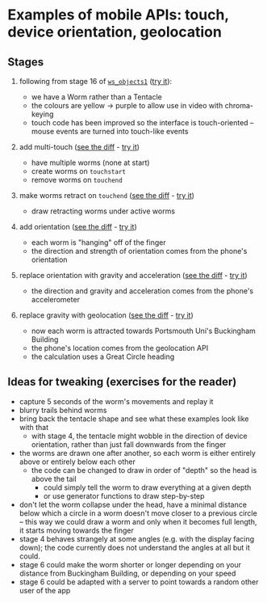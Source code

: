 # Examples of mobile APIs: touch, device orientation, geolocation

## Stages

1. following from stage 16 of [`ws_objects1`](https://github.com/portsoc/ws_objects1) ([try it](https://portsoc.github.io/ws_mobile/stages/1/)):

   * we have a Worm rather than a Tentacle
   * the colours are yellow -> purple to allow use in video with chroma-keying
   * touch code has been improved so the interface is touch-oriented – mouse events are turned into touch-like events

2. add multi-touch ([see the diff](https://github.com/portsoc/ws_mobile/commit/stage-2) - [try it](https://portsoc.github.io/ws_mobile/stages/2/))

   * have multiple worms (none at start)
   * create worms on `touchstart`
   * remove worms on `touchend`

3. make worms retract on `touchend` ([see the diff](https://github.com/portsoc/ws_mobile/commit/stage-3) - [try it](https://portsoc.github.io/ws_mobile/stages/3/))

   * draw retracting worms under active worms

4. add orientation ([see the diff](https://github.com/portsoc/ws_mobile/commit/stage-4) - [try it](https://portsoc.github.io/ws_mobile/stages/4/))

   * each worm is "hanging" off of the finger
   * the direction and strength of orientation comes from the phone's orientation

5. replace orientation with gravity and acceleration ([see the diff](https://github.com/portsoc/ws_mobile/commit/stage-5) - [try it](https://portsoc.github.io/ws_mobile/stages/5/))

   * the direction and gravity and acceleration comes from the phone's accelerometer

6. replace gravity with geolocation ([see the diff](https://github.com/portsoc/ws_mobile/commit/stage-6) - [try it](https://portsoc.github.io/ws_mobile/stages/6/))

   * now each worm is attracted towards Portsmouth Uni's Buckingham Building
   * the phone's location comes from the geolocation API
   * the calculation uses a Great Circle heading

## Ideas for tweaking (exercises for the reader)

* capture 5 seconds of the worm's movements and replay it
* blurry trails behind worms
* bring back the tentacle shape and see what these examples look like with that
  - with stage 4, the tentacle might wobble in the direction of device orientation, rather than just fall downwards from the finger
* the worms are drawn one after another, so each worm is either entirely above or entirely below each other
  - the code can be changed to draw in order of "depth" so the head is above the tail
    * could simply tell the worm to draw everything at a given depth
    * or use generator functions to draw step-by-step
* don't let the worm collapse under the head, have a minimal distance below which a circle in a worm doesn't move closer to a previous circle
  – this way we could draw a worm and only when it becomes full length, it starts moving towards the finger
* stage 4 behaves strangely at some angles (e.g. with the display facing down); the code currently does not understand the angles at all but it could.
* stage 6 could make the worm shorter or longer depending on your distance from Buckingham Building, or depending on your speed
* stage 6 could be adapted with a server to point towards a random other user of the app
